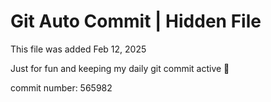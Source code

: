 # Git Auto Commit | Hidden File

This file was added Feb 12, 2025

Just for fun and keeping my daily git commit active 🤪

commit number: 565982
